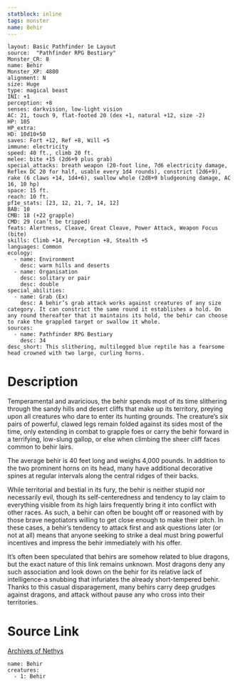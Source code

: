 ```yaml
---
statblock: inline
tags: monster
name: Behir
---
```

```statblock
layout: Basic Pathfinder 1e Layout
source:  "Pathfinder RPG Bestiary"
Monster_CR: 8
name: Behir
Monster_XP: 4800
alignment: N
size: Huge
type: magical beast
INI: +1
perception: +8
senses: darkvision, low-light vision
AC: 21, touch 9, flat-footed 20 (dex +1, natural +12, size -2)
HP: 105
HP_extra: 
HD: 10d10+50
saves: Fort +12, Ref +8, Will +5
immune: electricity
speed: 40 ft., climb 20 ft.
melee: bite +15 (2d6+9 plus grab)
special_attacks: breath weapon (20-foot line, 7d6 electricity damage, Reflex DC 20 for half, usable every 1d4 rounds), constrict (2d6+9), rake (6 claws +14, 1d4+6), swallow whole (2d8+9 bludgeoning damage, AC 16, 10 hp)
space: 15 ft.
reach: 10 ft.
pf1e_stats: [23, 12, 21, 7, 14, 12]
BAB: 10
CMB: 18 (+22 grapple)
CMD: 29 (can’t be tripped)
feats: Alertness, Cleave, Great Cleave, Power Attack, Weapon Focus (bite)
skills: Climb +14, Perception +8, Stealth +5
languages: Common
ecology:
  - name: Environment
    desc: warm hills and deserts
  - name: Organisation
    desc: solitary or pair
    desc: double
special_abilities:
  - name: Grab (Ex)
    desc: A behir’s grab attack works against creatures of any size category. It can constrict the same round it establishes a hold. On any round thereafter that it maintains its hold, the behir can choose to rake the grappled target or swallow it whole.
sources:
  - name: Pathfinder RPG Bestiary
    desc: 34
desc_short: This slithering, multilegged blue reptile has a fearsome head crowned with two large, curling horns.
```
# Description
Temperamental and avaricious, the behir spends most of its time slithering through the sandy hills and desert cliffs that make up its territory, preying upon all creatures who dare to enter its hunting grounds. The creature’s six pairs of powerful, clawed legs remain folded against its sides most of the time, only extending in combat to grapple foes or carry the behir forward in a terrifying, low-slung gallop, or else when climbing the sheer cliff faces common to behir lairs.

The average behir is 40 feet long and weighs 4,000 pounds. In addition to the two prominent horns on its head, many have additional decorative spines at regular intervals along the central ridges of their backs.

While territorial and bestial in its fury, the behir is neither stupid nor necessarily evil, though its self-centeredness and tendency to lay claim to everything visible from its high lairs frequently bring it into conflict with other races. As such, a behir can often be bought off or reasoned with by those brave negotiators willing to get close enough to make their pitch. In these cases, a behir’s tendency to attack first and ask questions later (or not at all) means that anyone seeking to strike a deal must bring powerful incentives and impress the behir immediately with his offer.

It’s often been speculated that behirs are somehow related to blue dragons, but the exact nature of this link remains unknown. Most dragons deny any such association and look down on the behir for its relative lack of intelligence-a snubbing that infuriates the already short-tempered behir. Thanks to this casual disparagement, many behirs carry deep grudges against dragons, and attack without pause any who cross into their territories.
# Source Link
[Archives of Nethys](https://aonprd.com/MonsterDisplay.aspx?ItemName=Behir)
```encounter-table
name: Behir
creatures:
  - 1: Behir
```
